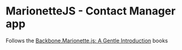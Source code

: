 # MarionetteJS - Contact Manager app

Follows the [Backbone.Marionette.js: A Gentle Introduction](https://leanpub.com/marionette-gentle-introduction) books